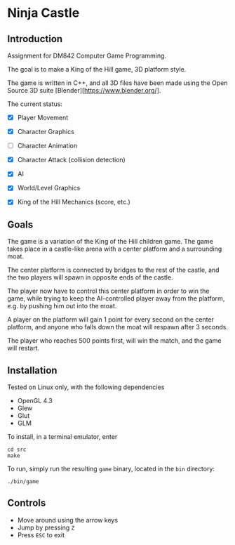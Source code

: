 # Ninja Castle
## Introduction
Assignment for DM842 Computer Game Programming.

The goal is to make a King of the Hill game, 3D platform style.

The game is written in C++, and all 3D files have been made using
the Open Source 3D suite [Blender][https://www.blender.org/].

The current status:

 - [x] Player Movement
 - [x] Character Graphics
 - [ ] Character Animation
 - [x] Character Attack (collision detection)
 - [x] AI
 - [x] World/Level Graphics
 - [x] King of the Hill Mechanics (score, etc.)


## Goals
The game is a variation of the King of the Hill children game. The game
takes place in a castle-like arena with a center platform and a surrounding moat.

The center platform is connected by bridges to the rest of the castle, and the two
players will spawn in opposite ends of the castle.

The player now have to control this center platform in order to win the game, while
trying to keep the AI-controlled player away from the platform, e.g. by pushing him
out into the moat.

A player on the platform will gain 1 point for every second on the center platform,
and anyone who falls down the moat will respawn after 3 seconds.

The player who reaches 500 points first, will win the match, and the game will restart.


## Installation
Tested on Linux only, with the following dependencies
 - OpenGL 4.3
 - Glew
 - Glut
 - GLM

To install, in a terminal emulator, enter
```
cd src
make
```

To run, simply run the resulting `game` binary, located in the `bin` directory:
```
./bin/game
```

## Controls
 - Move around using the arrow keys
 - Jump by pressing `Z`
 - Press `ESC` to exit
